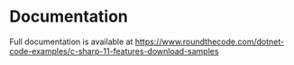 # Documentation

Full documentation is available at https://www.roundthecode.com/dotnet-code-examples/c-sharp-11-features-download-samples
